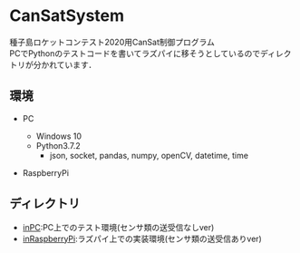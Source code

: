 # CanSatSystem
種子島ロケットコンテスト2020用CanSat制御プログラム  
PCでPythonのテストコードを書いてラズパイに移そうとしているのでディレクトリが分かれています．  

## 環境
 - PC
   - Windows 10
   - Python3.7.2
     - json, socket, pandas, numpy, openCV, datetime, time

 - RaspberryPi

## ディレクトリ
 - [inPC](https://github.com/koichirokato/CanSatSystem/tree/master/inPC):PC上でのテスト環境(センサ類の送受信なしver)  
 - [inRaspberryPi](https://github.com/koichirokato/CanSatSystem/tree/master/inRaspberryPi):ラズパイ上での実装環境(センサ類の送受信ありver)
